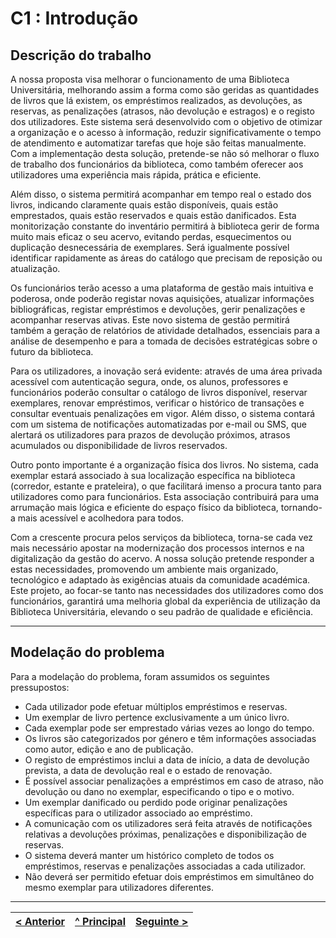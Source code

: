 # C1 : Introdução

## Descrição do trabalho
A nossa proposta visa melhorar o funcionamento de uma Biblioteca Universitária, melhorando assim a forma como são geridas as quantidades de livros que lá existem, os empréstimos realizados, as devoluções, as reservas, as penalizações (atrasos, não devolução e estragos) e o registo dos utilizadores. Este sistema será desenvolvido com o objetivo de otimizar a organização e o acesso à informação, reduzir significativamente o tempo de atendimento e automatizar tarefas que hoje são feitas manualmente. Com a implementação desta solução, pretende-se não só melhorar o fluxo de trabalho dos funcionários da biblioteca, como também oferecer aos utilizadores uma experiência mais rápida, prática e eficiente.

Além disso, o sistema permitirá acompanhar em tempo real o estado dos livros, indicando claramente quais estão disponíveis, quais estão emprestados, quais estão reservados e quais estão danificados. Esta monitorização constante do inventário permitirá à biblioteca gerir de forma muito mais eficaz o seu acervo, evitando perdas, esquecimentos ou duplicação desnecessária de exemplares. Será igualmente possível identificar rapidamente as áreas do catálogo que precisam de reposição ou atualização.

Os funcionários terão acesso a uma plataforma de gestão mais intuitiva e poderosa, onde poderão registar novas aquisições, atualizar informações bibliográficas, registar empréstimos e devoluções, gerir penalizações e acompanhar reservas ativas. Este novo sistema de gestão permitirá também a geração de relatórios de atividade detalhados, essenciais para a análise de desempenho e para a tomada de decisões estratégicas sobre o futuro da biblioteca.

Para os utilizadores, a inovação será evidente: através de uma área privada acessível com autenticação segura, onde, os alunos, professores e funcionários poderão consultar o catálogo de livros disponível, reservar exemplares, renovar empréstimos, verificar o histórico de transações e consultar eventuais penalizações em vigor. Além disso, o sistema contará com um sistema de notificações automatizadas por e-mail ou SMS, que alertará os utilizadores para prazos de devolução próximos, atrasos acumulados ou disponibilidade de livros reservados.

Outro ponto importante é a organização física dos livros. No sistema, cada exemplar estará associado à sua localização específica na biblioteca (corredor, estante e prateleira), o que facilitará imenso a procura tanto para utilizadores como para funcionários. Esta associação contribuirá para uma arrumação mais lógica e eficiente do espaço físico da biblioteca, tornando-a mais acessível e acolhedora para todos.

Com a crescente procura pelos serviços da biblioteca, torna-se cada vez mais necessário apostar na modernização dos processos internos e na digitalização da gestão do acervo. A nossa solução pretende responder a estas necessidades, promovendo um ambiente mais organizado, tecnológico e adaptado às exigências atuais da comunidade académica. Este projeto, ao focar-se tanto nas necessidades dos utilizadores como dos funcionários, garantirá uma melhoria global da experiência de utilização da Biblioteca Universitária, elevando o seu padrão de qualidade e eficiência.

---

## Modelação do problema

Para a modelação do problema, foram assumidos os seguintes pressupostos:
* Cada utilizador pode efetuar múltiplos empréstimos e reservas.
* Um exemplar de livro pertence exclusivamente a um único livro.
* Cada exemplar pode ser emprestado várias vezes ao longo do tempo.
* Os livros são categorizados por género e têm informações associadas como autor, edição e ano de publicação.
* O registo de empréstimos inclui a data de início, a data de devolução prevista, a data de devolução real e o estado de renovação.
* É possível associar penalizações a empréstimos em caso de atraso, não devolução ou dano no exemplar, especificando o tipo e o motivo.
* Um exemplar danificado ou perdido pode originar penalizações específicas para o utilizador associado ao empréstimo.
* A comunicação com os utilizadores será feita através de notificações relativas a devoluções próximas, penalizações e disponibilização de reservas.
* O sistema deverá manter um histórico completo de todos os empréstimos, reservas e penalizações associadas a cada utilizador.
* Não deverá ser permitido efetuar dois empréstimos em simultâneo do mesmo exemplar para utilizadores diferentes.
  
---
[< Anterior](rebd00.md) | [^ Principal](/../../) | [Seguinte >](rebd02.md)
:--- | :---: | ---: 
